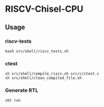 # RISCV-Chisel-CPU

## Usage

### riscv-tests
```
bash src/shell/riscv_tests.sh
```

### ctest
```
sh src/shell/compile_riscv.sh src/c/ctest.c
sh src/shell/clean_compiled_file.sh
```

### Generate RTL
```
sbt run
```

